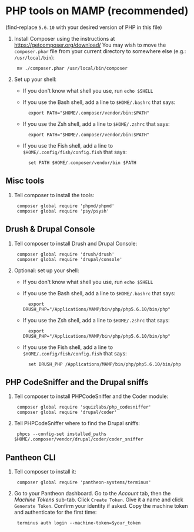 # PHP tools on MAMP (recommended)

(find-replace `5.6.10` with your desired version of PHP in this file)

1. Install Composer using the instructions at https://getcomposer.org/download/
    You may wish to move the `composer.phar` file from your current directory to somewhere else (e.g.: `/usr/local/bin`):

        mv ./composer.phar /usr/local/bin/composer

2. Set up your shell:
    * If you don't know what shell you use, run `echo $SHELL`
    * If you use the Bash shell, add a line to `$HOME/.bashrc` that says:

            export PATH="$HOME/.composer/vendor/bin:$PATH"

    * If you use the Zsh shell, add a line to `$HOME/.zshrc` that says:

            export PATH="$HOME/.composer/vendor/bin:$PATH"

    * If you use the Fish shell, add a line to `$HOME/.config/fish/config.fish` that says:

            set PATH $HOME/.composer/vendor/bin $PATH

## Misc tools

1. Tell composer to install the tools:

        composer global require 'phpmd/phpmd'
        composer global require 'psy/psysh'

## Drush & Drupal Console

1. Tell composer to install Drush and Drupal Console:

        composer global require 'drush/drush'
        composer global require 'drupal/console'

2. Optional: set up your shell:
    * If you don't know what shell you use, run `echo $SHELL`
    * If you use the Bash shell, add a line to `$HOME/.bashrc` that says:

            export DRUSH_PHP="/Applications/MAMP/bin/php/php5.6.10/bin/php"

    * If you use the Zsh shell, add a line to `$HOME/.zshrc` that says:

            export DRUSH_PHP="/Applications/MAMP/bin/php/php5.6.10/bin/php"

    * If you use the Fish shell, add a line to `$HOME/.config/fish/config.fish` that says:

            set DRUSH_PHP /Applications/MAMP/bin/php/php5.6.10/bin/php

## PHP CodeSniffer and the Drupal sniffs

1. Tell composer to install PHPCodeSniffer and the Coder module:

        composer global require 'squizlabs/php_codesniffer'
        composer global require 'drupal/coder'

2. Tell PHPCodeSniffer where to find the Drupal sniffs:

        phpcs --config-set installed_paths $HOME/.composer/vendor/drupal/coder/coder_sniffer

## Pantheon CLI

1. Tell composer to install it:

        composer global require 'pantheon-systems/terminus'

2. Go to your Pantheon dashboard. Go to the *Account* tab, then the *Machine Tokens* sub-tab. Click `Create Token`. Give it a name and click `Generate Token`. Confirm your identity if asked. Copy the machine token and authenticate for the first time:

        terminus auth login --machine-token=$your_token
